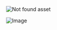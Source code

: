 <img src="https://github.com/sunface/rust-course/blob/main/assets/studyrust公众号.png?raw=true" alt="Not found asset" />

![Image](https://avatars.githubusercontent.com/u/274803?v=4)
